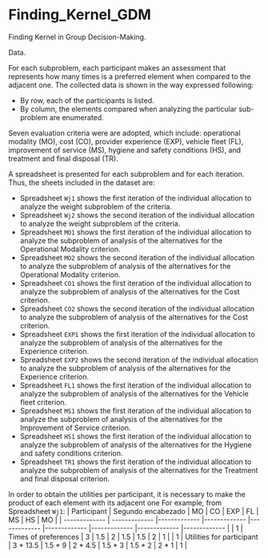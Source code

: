 # Finding_Kernel_GDM
Finding Kernel in Group Decision-Making.

Data.

For each subproblem, each participant makes an assessment that represents how many times is a preferred element when compared to the adjacent one.
The collected data is shown in the way expressed following:
- By row, each of the participants is listed.
- By column, the elements compared when analyzing the particular sub-problem are enumerated.

Seven evaluation criteria were are adopted, which include: operational modality (MO), cost (CO), provider experience (EXP),  vehicle fleet (FL), improvement of service (MS), hygiene and safety conditions (HS), and treatment and final disposal (TR).

A spreadsheet is presented for each subproblem and for each iteration. 
Thus, the sheets included in the dataset are:
- Spreadsheet `Wj1` shows the first iteration of the individual allocation to analyze the weight subproblem of the criteria.
- Spreadsheet `Wj2` shows the second  iteration of the individual allocation to analyze the weight subproblem of the criteria.
- Spreadsheet `MO1` shows the first iteration of the individual allocation to analyze the subproblem of analysis of the alternatives for the Operational Modality criterion.
- Spreadsheet `MO2` shows the second iteration of the individual allocation to analyze the subproblem of analysis of the alternatives for the Operational Modality criterion.
- Spreadsheet `CO1` shows the first iteration of the individual allocation to analyze the subproblem of analysis of the alternatives for the Cost criterion.
- Spreadsheet `CO2` shows the second iteration of the individual allocation to analyze the subproblem of analysis of the alternatives for the Cost criterion.
- Spreadsheet `EXP1` shows the first iteration of the individual allocation to analyze the subproblem of analysis of the alternatives for the Experience criterion.
- Spreadsheet `EXP2` shows the second iteration of the individual allocation to analyze the subproblem of analysis of the alternatives for the Experience criterion.
- Spreadsheet `FL1` shows the first iteration of the individual allocation to analyze the subproblem of analysis of the alternatives for the Vehicle fleet criterion.
- Spreadsheet `MS1` shows the first iteration of the individual allocation to analyze the subproblem of analysis of the alternatives for the Improvement of Service criterion.
- Spreadsheet `HS1` shows the first iteration of the individual allocation to analyze the subproblem of analysis of the alternatives for the Hygiene and safety conditions criterion.
- Spreadsheet `TR1` shows the first iteration of the individual allocation to analyze the subproblem of analysis of the alternatives for the Treatment and final disposal criterion.

In order to obtain the utilities per participant, it is necessary to make the product of each element with its adjacent one
For  example, from Spreadsheet `Wj1`: 
| Participant | Segundo encabezado | MO | CO | EXP | FL | MS | HS | MO |
| ------------- | ------------- |------------- |------------- |------------- |------------- |------------- |------------- |------------- |
| 1  | Times of preferences | 3  | 1.5  |  2  | 1.5  | 1.5  | 2  | 1  |
| 1  | Utilities for participant | 3 * 13.5  | 1.5 * 9  |  2 * 4.5  | 1.5 * 3  | 1.5 * 2  | 2 * 1 | 1  |
